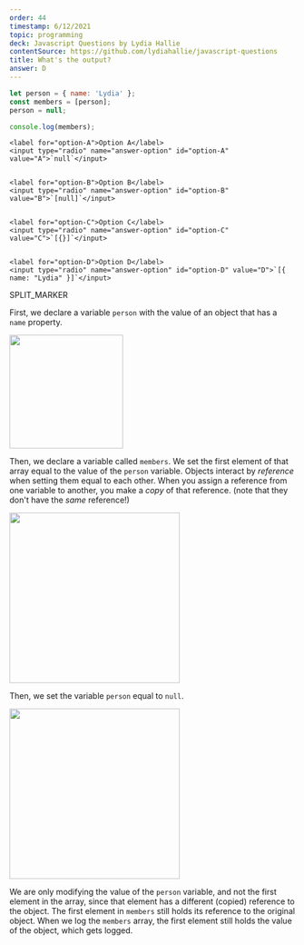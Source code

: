 ```yaml
---
order: 44
timestamp: 6/12/2021
topic: programming
deck: Javascript Questions by Lydia Hallie
contentSource: https://github.com/lydiahallie/javascript-questions
title: What's the output?
answer: D
---
```


  

```javascript
let person = { name: 'Lydia' };
const members = [person];
person = null;

console.log(members);
```


    <label for="option-A">Option A</label>
    <input type="radio" name="answer-option" id="option-A" value="A">`null`</input>
    

    <label for="option-B">Option B</label>
    <input type="radio" name="answer-option" id="option-B" value="B">`[null]`</input>
    

    <label for="option-C">Option C</label>
    <input type="radio" name="answer-option" id="option-C" value="C">`[{}]`</input>
    

    <label for="option-D">Option D</label>
    <input type="radio" name="answer-option" id="option-D" value="D">`[{ name: "Lydia" }]`</input>
    




SPLIT_MARKER

First, we declare a variable `person` with the value of an object that has a `name` property.

<img src="https://i.imgur.com/TML1MbS.png" width="200">

Then, we declare a variable called `members`. We set the first element of that array equal to the value of the `person` variable. Objects interact by _reference_ when setting them equal to each other. When you assign a reference from one variable to another, you make a _copy_ of that reference. (note that they don't have the _same_ reference!)

<img src="https://i.imgur.com/FSG5K3F.png" width="300">

Then, we set the variable `person` equal to `null`.

<img src="https://i.imgur.com/sYjcsMT.png" width="300">

We are only modifying the value of the `person` variable, and not the first element in the array, since that element has a different (copied) reference to the object. The first element in `members` still holds its reference to the original object. When we log the `members` array, the first element still holds the value of the object, which gets logged.



